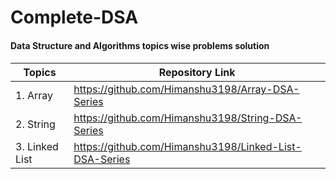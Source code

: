 # Complete-DSA
<h4>Data Structure and Algorithms topics wise problems solution <h4/>

| Topics | Repository Link |
| --- | --- |
|1. Array | https://github.com/Himanshu3198/Array-DSA-Series  |
|2. String | https://github.com/Himanshu3198/String-DSA-Series|
|3. Linked List | https://github.com/Himanshu3198/Linked-List-DSA-Series |
